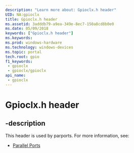 ```yaml
---
description: "Learn more about: Gpioclx.h header"
UID: NA:gpioclx
title: Gpioclx.h header
ms.assetid: 3adddb79-a9ea-349e-8ec7-150a8cd8b0e0
ms.date: 05/09/2018
keywords: ["Gpioclx.h header"]
ms.keywords: 
ms.prod: windows-hardware
ms.technology: windows-devices
ms.topic: portal
tech.root: gpio
f1_keywords:
 - gpioclx
 - gpioclx/gpioclx
api_name:
 - gpioclx
---
```


# Gpioclx.h header


## -description

This header is used by parports. For more information, see:

- [Parallel Ports](../_parports/index.md)

